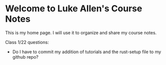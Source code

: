 # Welcome to Luke Allen's Course Notes

This is my home page. I will use it to organize and share my course notes.

Class 1/22 questions:
* Do I have to commit my addition of tutorials and the rust-setup file to my 
github repo?